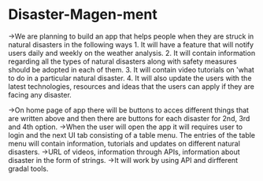 # Disaster-Magen-ment

->We are planning to build an app that helps people when they are struck in natural disasters in the following ways
     1. It will have a feature that will notify users daily and weekly on the weather analysis.
     2. It will contain information regarding all the types of natural disasters along with safety measures should be adopted in each             of them.
     3. It will contain video tutorials on 'what to do in a particular natural disaster.
     4. It will also update the users with the latest technologies, resources and ideas that the users can apply if they are facing any           disaster.

->On home page of app there will be buttons to acces different things that are written above and then there are buttons for each disaster   for 2nd, 3rd and 4th option.
->When the user will open the app it will requires user to login and the next UI tab consisting of a table menu. The entries of the table   menu will contain information, tutorials and updates on different natural disasters.
->URL of videos, information through APIs, information about disaster in the form of strings.
->It will work by using API and dirfferent gradal tools.
